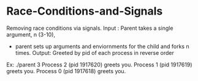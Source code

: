 # Race-Conditions-and-Signals
Removing race conditions via signals.
Input : Parent takes a single argument, n (3-10), 
- parent sets up arguments and enviornments for the child and forks n times. 
Output: Greeted by pid of each process in reverse order

Ex: 
./parent 3
Process 2 (pid 1917620) greets you.
Process 1 (pid 1917619) greets you.
Process 0 (pid 1917618) greets you.
